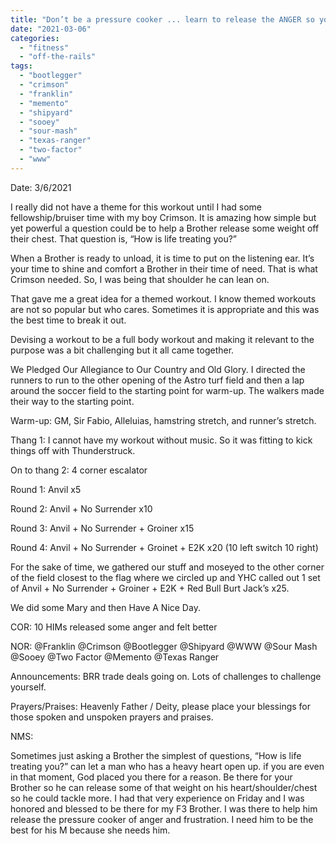```yaml
---
title: "Don’t be a pressure cooker ... learn to release the ANGER so you don’t go #ao-sat-offtherails."
date: "2021-03-06"
categories: 
  - "fitness"
  - "off-the-rails"
tags: 
  - "bootlegger"
  - "crimson"
  - "franklin"
  - "memento"
  - "shipyard"
  - "sooey"
  - "sour-mash"
  - "texas-ranger"
  - "two-factor"
  - "www"
---
```


Date: 3/6/2021

I really did not have a theme for this workout until I had some fellowship/bruiser time with my boy Crimson. It is amazing how simple but yet powerful a question could be to help a Brother release some weight off their chest. That question is, “How is life treating you?”

When a Brother is ready to unload, it is time to put on the listening ear. It’s your time to shine and comfort a Brother in their time of need. That is what Crimson needed. So, I was being that shoulder he can lean on.

That gave me a great idea for a themed workout. I know themed workouts are not so popular but who cares. Sometimes it is appropriate and this was the best time to break it out.

Devising a workout to be a full body workout and making it relevant to the purpose was a bit challenging but it all came together.

We Pledged Our Allegiance to Our Country and Old Glory. I directed the runners to run to the other opening of the Astro turf field and then a lap around the soccer field to the starting point for warm-up. The walkers made their way to the starting point.

Warm-up: GM, Sir Fabio, Alleluias, hamstring stretch, and runner’s stretch.

Thang 1: I cannot have my workout without music. So it was fitting to kick things off with Thunderstruck.

On to thang 2: 4 corner escalator

Round 1: Anvil x5

Round 2: Anvil + No Surrender x10

Round 3: Anvil + No Surrender + Groiner x15

Round 4: Anvil + No Surrender + Groinet + E2K x20 (10 left switch 10 right)

For the sake of time, we gathered our stuff and moseyed to the other corner of the field closest to the flag where we circled up and YHC called out 1 set of Anvil + No Surrender + Groiner + E2K + Red Bull Burt Jack’s x25.

We did some Mary and then Have A Nice Day.

COR: 10 HIMs released some anger and felt better

NOR: @Franklin @Crimson @Bootlegger @Shipyard @WWW @Sour Mash @Sooey @Two Factor @Memento @Texas Ranger

Announcements: BRR trade deals going on. Lots of challenges to challenge yourself.

Prayers/Praises: Heavenly Father / Deity, please place your blessings for those spoken and unspoken prayers and praises.

NMS:

Sometimes just asking a Brother the simplest of questions, “How is life treating you?” can let a man who has a heavy heart open up. if you are even in that moment, God placed you there for a reason. Be there for your Brother so he can release some of that weight on his heart/shoulder/chest so he could tackle more. I had that very experience on Friday and I was honored and blessed to be there for my F3 Brother. I was there to help him release the pressure cooker of anger and frustration. I need him to be the best for his M because she needs him.
